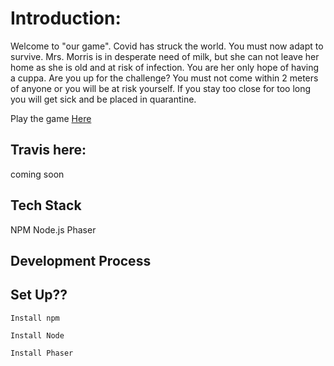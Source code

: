 # Introduction:

Welcome to "our game".
Covid has struck the world. You must now adapt to survive.
Mrs. Morris is in desperate need of milk, but she can not leave her home as she is old and at risk of infection.
You are her only hope of having a cuppa.
Are you up for the challenge?
You must not come within 2 meters of anyone or you will be at risk yourself. 
If you stay too close for too long you will get sick and be placed in quarantine.

Play the game [Here](https://unruffled-blackwell-65f8c3.netlify.app/)

## Travis here:
coming soon

## Tech Stack
NPM
Node.js
Phaser

## Development Process

## Set Up??
```
Install npm
```
```
Install Node
```
```
Install Phaser
```
